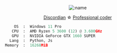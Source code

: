 <p align="center">
  <img src="https://count.getloli.com/get/@:name" alt=":name" />
</p>

<p align="center">
  <a href="https://suicides.tech/"><span>Discordian</span></a> ☆
  <a href="https://suicides.tech/"><span>Professional coder</span>
</p>


```python
       OS  :  Windows 11 Pro
      CPU  :  AMD Ryzen 5 3600 (12) @ 3.600GHz
      GPU  :  NVIDIA GeForce GTX 1660 SUPER
     Lang  :  Python, Js
   Memory  :  16268MiB
```
